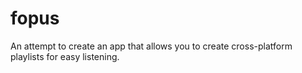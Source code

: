 # fopus
An attempt to create an app that allows you to create cross-platform playlists for easy listening.
